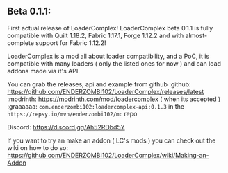 Beta 0.1.1:
-
First actual release of LoaderComplex!
LoaderComplex beta 0.1.1 is fully compatible with Quilt 1.18.2, Fabric 1.17.1, Forge 1.12.2 and with almost-complete support for Fabric 1.12.2!

LoaderComplex is a mod all about loader compatibility, and a PoC, it is compatible with many loaders ( only the listed ones for now ) and can load addons made via it's API.

You can grab the releases, api and example from github
:github: <https://github.com/ENDERZOMBI102/LoaderComplex/releases/latest>
:modrinth: https://modrinth.com/mod/loadercomplex ( when its accepted )
:graaaaaa: `com.enderzombi102:loadercomplex-api:0.1.3` in the `https://repsy.io/mvn/enderzombi102/mc` repo

Discord: https://discord.gg/Ah52RDbd5Y

If you want to try an make an addon ( LC's mods ) you can check out the wiki on how to do so:
<https://github.com/ENDERZOMBI102/LoaderComplex/wiki/Making-an-Addon>
